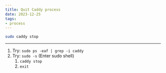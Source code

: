```yaml
---
title: Quit Caddy process
date: 2023-12-25
tags:
- process
---
```


```sh
sudo caddy stop
```````

---


1. Try: `sudo ps -eaf | grep -i caddy`
2. Try: `sudo -s` (Enter sudo shell)
   1. `caddy stop`
   2. `exit`

